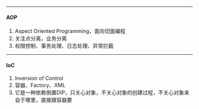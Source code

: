 



----

#### AOP

1. Aspect Oriented Programming，面向切面编程
2. 关注点分离，业务分离
3. 权限控制、事务处理、日志处理、异常拦截



----

#### IoC

1. Inversion of Control
2. 容器、Factory、XML
3. 它是一种依赖倒置DIP，只关心对象，不关心对象的创建过程，不关心对象来自于哪里，直接跟容器要
